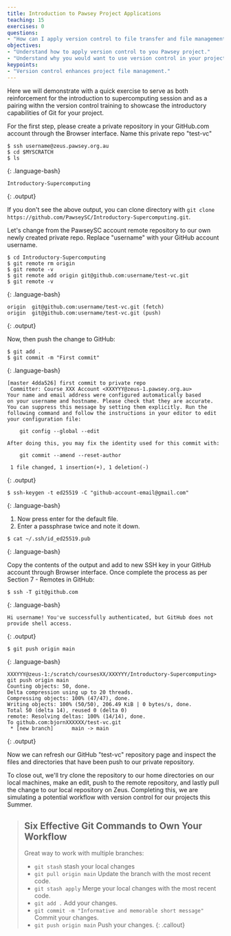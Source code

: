 ```yaml
---
title: Introduction to Pawsey Project Applications
teaching: 15
exercises: 0
questions:
- "How can I apply version control to file transfer and file management between my local and Pawsey systems?"
objectives:
- "Understand how to apply version control to you Pawsey project."
- "Understand why you would want to use version control in your project."
keypoints:
- "Version control enhances project file management."
---
```


Here we will demonstrate with a quick exercise to serve as both reinforcement for 
the introduction to supercomputing session and as a pairing withn the version control 
training to showcase the introductory capabilities of Git for your project.

For the first step, please create a private repository in your GitHub.com account through
the Browser interface. Name this private repo "test-vc"

~~~
$ ssh username@zeus.pawsey.org.au
$ cd $MYSCRATCH
$ ls
~~~
{: .language-bash}

~~~
Introductory-Supercomputing
~~~
{: .output}

If you don't see the above output, you can clone directory with 
`git clone https://github.com/PawseySC/Introductory-Supercomputing.git`.

Let's change from the PawseySC account remote repository to our 
own newly created private repo. Replace "username" with your 
GitHub account username.

~~~
$ cd Introductory-Supercomputing
$ git remote rm origin
$ git remote -v
$ git remote add origin git@github.com:username/test-vc.git
$ git remote -v
~~~
{: .language-bash}

~~~
origin	git@github.com:username/test-vc.git (fetch)
origin	git@github.com:username/test-vc.git (push)
~~~
{: .output}

Now, then push the change to GitHub:

~~~
$ git add .
$ git commit -m "First commit"
~~~
{: .language-bash}

~~~
[master 4dda526] first commit to private repo
 Committer: Course XXX Account <XXXYYY@zeus-1.pawsey.org.au>
Your name and email address were configured automatically based
on your username and hostname. Please check that they are accurate.
You can suppress this message by setting them explicitly. Run the
following command and follow the instructions in your editor to edit
your configuration file:

    git config --global --edit

After doing this, you may fix the identity used for this commit with:

    git commit --amend --reset-author

 1 file changed, 1 insertion(+), 1 deletion(-)
 ~~~
{: .output}


~~~
$ ssh-keygen -t ed25519 -C "github-account-email@gmail.com"
~~~
{: .language-bash}

1. Now press enter for the default file.
2. Enter a passphrase twice and note it down.

~~~
$ cat ~/.ssh/id_ed25519.pub
~~~
{: .language-bash}

Copy the contents of the output and add to new SSH key in your GitHub account
through Browser interface. Once complete the process as per Section 7 - Remotes
 in GitHub:

~~~
$ ssh -T git@github.com
~~~
{: .language-bash}

~~~
Hi username! You've successfully authenticated, but GitHub does not provide shell access.
~~~
{: .output}

~~~
$ git push origin main
~~~
{: .language-bash}

~~~
XXXYYY@zeus-1:/scratch/coursesXX/XXXYYY/Introductory-Supercomputing> git push origin main
Counting objects: 50, done.
Delta compression using up to 20 threads.
Compressing objects: 100% (47/47), done.
Writing objects: 100% (50/50), 206.49 KiB | 0 bytes/s, done.
Total 50 (delta 14), reused 0 (delta 0)
remote: Resolving deltas: 100% (14/14), done.
To github.com:bjornXXXXXX/test-vc.git
 * [new branch]      main -> main
~~~
{: .output}

Now we can refresh our GitHub "test-vc" repository page and inspect the files and directories that
have been push to our private repository.

To close out, we'll try clone the repository to our home directories on our local machines,
make an edit, push to the remote repository, and lastly pull the change to our local repository
on Zeus. Completing this, we are simulating a potential workflow with version control for our
projects this Summer.

> ## Six Effective Git Commands to Own Your Workflow 
>
> Great way to work with multiple branches:
> * `git stash` stash your local changes
> * `git pull origin main` Update the branch with the most recent code.
> * `git stash apply` Merge your local changes with the most recent code.
> * `git add .` Add your changes.
> * `git commit -m "Informative and memorable short message"` Commit your changes.
> * `git push origin main` Push your changes.
{: .callout}

